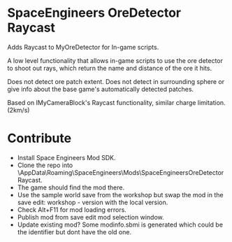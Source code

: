 # SpaceEngineers OreDetector Raycast
Adds Raycast to MyOreDetector for In-game scripts.

A low level functionality that allows in-game scripts to use the ore detector to shoot out rays,
which return the name and distance of the ore it hits.

Does not detect ore patch extent.
Does not detect in surrounding sphere or give info about the base game's automatically detected patches.

Based on IMyCameraBlock's Raycast functionality, similar charge limitation. (2km/s)

# Contribute
- Install Space Engineers Mod SDK.
- Clone the repo into \AppData\Roaming\SpaceEngineers\Mods\SpaceEngineersOreDetectorRaycast.
- The game should find the mod there.
- Use the sample world save from the workshop but swap the mod in the save edit: workshop - version with the local version.
- Check Alt+F11 for mod loading errors.
- Publish mod from save edit mod selection window.
- Update existing mod? Some modinfo.sbmi is generated which could be the identifier but dont have the old one.
